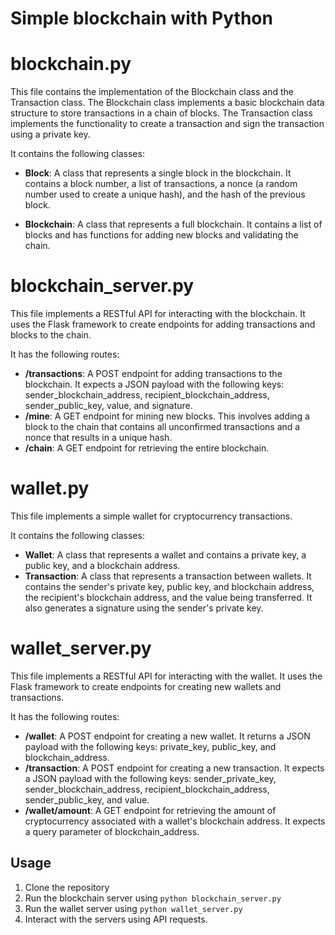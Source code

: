 # Simple blockchain with Python

# blockchain.py

This file contains the implementation of the Blockchain class and the Transaction class. The Blockchain class implements a basic blockchain data structure to store transactions in a chain of blocks. The Transaction class implements the functionality to create a transaction and sign the transaction using a private key.

It contains the following classes:

- **Block**: A class that represents a single block in the blockchain. It contains a block number, a list of transactions, a nonce (a random number used to create a unique hash), and the hash of the previous block.

- **Blockchain**: A class that represents a full blockchain. It contains a list of blocks and has functions for adding new blocks and validating the chain.

# blockchain_server.py

This file implements a RESTful API for interacting with the blockchain. It uses the Flask framework to create endpoints for adding transactions and blocks to the chain.

It has the following routes:

- **/transactions**: A POST endpoint for adding transactions to the blockchain. It expects a JSON payload with the following keys: sender_blockchain_address, recipient_blockchain_address, sender_public_key, value, and signature.
- **/mine**: A GET endpoint for mining new blocks. This involves adding a block to the chain that contains all unconfirmed transactions and a nonce that results in a unique hash.
- **/chain**: A GET endpoint for retrieving the entire blockchain.

# wallet.py

This file implements a simple wallet for cryptocurrency transactions.

It contains the following classes:

- **Wallet**: A class that represents a wallet and contains a private key, a public key, and a blockchain address.
- **Transaction**: A class that represents a transaction between wallets. It contains the sender's private key, public key, and blockchain address, the recipient's blockchain address, and the value being transferred. It also generates a signature using the sender's private key.

# wallet_server.py

This file implements a RESTful API for interacting with the wallet. It uses the Flask framework to create endpoints for creating new wallets and transactions.

It has the following routes:

- **/wallet**: A POST endpoint for creating a new wallet. It returns a JSON payload with the following keys: private_key, public_key, and blockchain_address.
- **/transaction**: A POST endpoint for creating a new transaction. It expects a JSON payload with the following keys: sender_private_key, sender_blockchain_address, recipient_blockchain_address, sender_public_key, and value.
- **/wallet/amount**: A GET endpoint for retrieving the amount of cryptocurrency associated with a wallet's blockchain address. It expects a query parameter of blockchain_address.

## Usage

1. Clone the repository
2. Run the blockchain server using `python blockchain_server.py`
3. Run the wallet server using `python wallet_server.py`
4. Interact with the servers using API requests.
